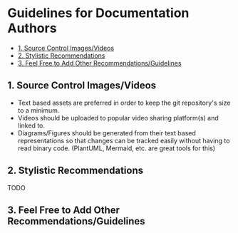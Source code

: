 # Guidelines for Documentation Authors <!-- omit in toc -->


- [1. Source Control Images/Videos](#1-source-control-imagesvideos)
- [2. Stylistic Recommendations](#2-stylistic-recommendations)
- [3. Feel Free to Add Other Recommendations/Guidelines](#3-feel-free-to-add-other-recommendationsguidelines)

## 1. Source Control Images/Videos

- Text based assets are preferred in order to keep the git repository's size to
a minimum.
- Videos should be uploaded to popular video sharing platform(s) and linked to.
- Diagrams/Figures should be generated from their text based representations so that changes can be tracked easily without having to read binary code. (PlantUML, Mermaid, etc. are great tools for this)

## 2. Stylistic Recommendations

TODO

## 3. Feel Free to Add Other Recommendations/Guidelines

